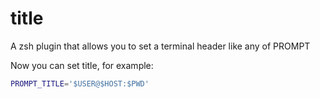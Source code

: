 # title

A zsh plugin that allows you to set a terminal header like any of PROMPT

Now you can set title, for example:

```sh
PROMPT_TITLE='$USER@$HOST:$PWD'
```
